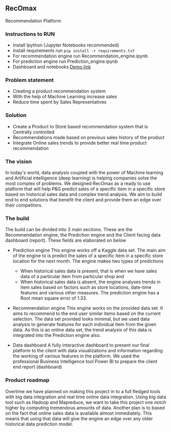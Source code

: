 ## RecOmax
Recommendation Platform

### Instructions to RUN

 * Install Ipython (Jupyter Notebooks recommended)
 * Install requirements run ```pip install -r requirements.txt```
 * For recommendation engine run Recommendation_engine.ipynb
 * For prediction engine run Prediction_engine.ipynb
 * Dashboard and notebooks [Demo link](https://recomax.netlify.com/) 

### Problem statement

 * Creating a product recommendation system
 * With the help of Machine Learning increase sales
 * Reduce time spent by Sales Representatives

### Solution

 * Create a Product to Store based recommendation system that is Centrally controlled
 * Recommendations made based on previous sales history of the product
 * Integrate Online sales trends to provide better real time product recommendation

### The vision

In today's world, data analysis coupled with the power of Machine learning and Artificial intelligence (deep learning) is helping companies solve the most complex of problems. We designed RecOmax as a ready to use platform that will help P&G predict sales of a specific item in a specific store based on historical sales data and complex trend analysis. We aim to build end to end solutions that benefit the client and provide them an edge over their competitors.

### The build

The build can be divided into 3 main sections. These are the Recommendation engine, the Prediction engine and the Client facing data dashboard (report). These fields are elaborated on below

 * Prediction engine
This engine works off a Kaggle data set. The main aim of the engine to is predict the sales of a specific item in a specific store location for the next month. The engine makes two types of predictions
    - When historical sales data is present, that is when we have sales data of a particular item from particular shop and
    - When historical sales data is absent, the engine analyses trends in item sales based on factors such as store locations, date-time features and various other measures.
The prediction engine has a Root mean square error of 1.33.

* Recommendation engine
This engine works on the provided data set. It aims to recommend to the end user similar items based on the current selection. The data set provided looks minimal, but we used data analysis to generate features for each individual item from the given data. As this is an online data set, the trend analysis of this data is integrated into the Prediction engine also.

* Data dashboard
A fully interactive dashboard to present our final platform to the client with data visualizations and information regarding the working of various features in the platform. We used the professional Business Intelligence tool Power BI to prepare the client end report (dashboard)

### Product roadmap

Overtime we have planned on making this project in to a full fledged tools with big data integration and real time online data integration. Using big data tool such as Hadoop and Mapreduce, we want to take this project one notch higher by computing tremendous amounts of data. Another plan is to based on the fact that online sales data is available almost immediately. This means that using that data will give the engine an edge over any older historical data prediction model.



